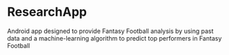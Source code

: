 # ResearchApp
Android app designed to provide Fantasy Football analysis by using past data and a machine-learning algorithm to predict top performers in Fantasy Football 
